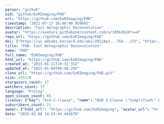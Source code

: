 ```yaml
---
parser: "github"
uid: "github/EoRImaging/FHD"
url: "https://github.com/EoRImaging/FHD"
timestamp: "2022-07-17 16:48:40.959692"
description: "Fast Holographic Deconvolution"
avatar: "https://avatars.githubusercontent.com/u/18563618?v=4"
repo_url: "https://github.com/EoRImaging/FHD"
doi: ["https://ui.adsabs.harvard.edu/abs/2012ApJ...759...17S", "https://ui.adsabs.harvard.edu/abs/2022ascl.soft05014S/abstract"]
title: "FHD: Fast Holographic Deconvolution"
name: "FHD"
full_name: "EoRImaging/FHD"
html_url: "https://github.com/EoRImaging/FHD"
created_at: "2013-01-11T19:32:31Z"
updated_at: "2022-01-04T06:48:29Z"
clone_url: "https://github.com/EoRImaging/FHD.git"
size: 435170
stargazers_count: 17
watchers_count: 17
language: "Prolog"
open_issues_count: 66
license: {"key": "bsd-2-clause", "name": "BSD 2-Clause \"Simplified\" License", "spdx_id": "BSD-2-Clause", "url": "https://api.github.com/licenses/bsd-2-clause", "node_id": "MDc6TGljZW5zZTQ="}
subscribers_count: 21
owner: {"html_url": "https://github.com/EoRImaging", "avatar_url": "https://avatars.githubusercontent.com/u/18563618?v=4", "login": "EoRImaging", "type": "Organization"}
date: "2025-02-08 14:23:44.441679"
---
```

